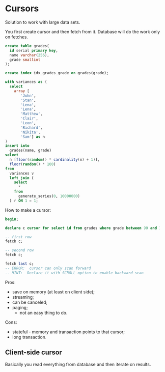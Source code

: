 # Cursors

Solution to work with large data sets.

You first create cursor and then fetch from it. Database will do the work only on fetches. 

```sql
create table grades(
  id serial primary key,
  name varchar(256),
  grade smallint
);

create index idx_grades_grade on grades(grade);

with variances as (
  select
    array [
       'John', 
       'Stan',
       'Lena',
       'Lena', 
       'Matthew',
       'Clair', 
       'Leon', 
       'Richard',
       'Nikita',
       'Sam'] as n
)
insert into
  grades(name, grade)
select
  n [floor(random() * cardinality(n) + 1)],
  floor(random() * 100)
from
  variances v
  left join (
    select
      *
    from
      generate_series(0, 10000000)
  ) r ON 1 = 1;
```

How to make a cursor: 

```sql
begin;

declare c cursor for select id from grades where grade between 90 and 100;

-- first row
fetch c;

-- second row
fetch c;

fetch last c;
-- ERROR:  cursor can only scan forward
-- HINT:  Declare it with SCROLL option to enable backward scan
```

Pros:

- save on memory (at least on client side);
- streaming;
- can be canceled;
- paging;
  - not an easy thing to do.

Cons:

- stateful - memory and transaction points to that cursor;
- long transaction.

## Client-side cursor 

Basically you read everything from database and then iterate on results.


